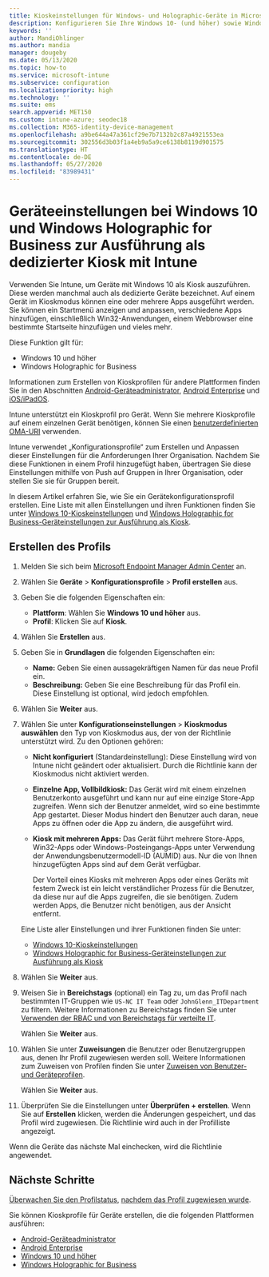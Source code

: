 ```yaml
---
title: Kioskeinstellungen für Windows- und Holographic-Geräte in Microsoft Intune – Azure | Microsoft-Dokumentation
description: Konfigurieren Sie Ihre Windows 10- (und höher) sowie Windows Holographic for Business-Geräte als Kiosks mit einer App oder mehreren Apps, und passen Sie das Startmenü an, fügen Sie Apps hinzu, zeigen Sie die Taskleiste an und konfigurieren Sie einen Webbrowser in Microsoft Intune.
keywords: ''
author: MandiOhlinger
ms.author: mandia
manager: dougeby
ms.date: 05/13/2020
ms.topic: how-to
ms.service: microsoft-intune
ms.subservice: configuration
ms.localizationpriority: high
ms.technology: ''
ms.suite: ems
search.appverid: MET150
ms.custom: intune-azure; seodec18
ms.collection: M365-identity-device-management
ms.openlocfilehash: a9be644a47a361cf29e7b7132b2c87a4921553ea
ms.sourcegitcommit: 302556d3b03f1a4eb9a5a9ce6138b8119d901575
ms.translationtype: HT
ms.contentlocale: de-DE
ms.lasthandoff: 05/27/2020
ms.locfileid: "83989431"
---
```

# <a name="windows-10-and-windows-holographic-for-business-device-settings-to-run-as-a-dedicated-kiosk-using-intune"></a>Geräteeinstellungen bei Windows 10 und Windows Holographic for Business zur Ausführung als dedizierter Kiosk mit Intune

Verwenden Sie Intune, um Geräte mit Windows 10 als Kiosk auszuführen. Diese werden manchmal auch als dedizierte Geräte bezeichnet. Auf einem Gerät im Kioskmodus können eine oder mehrere Apps ausgeführt werden. Sie können ein Startmenü anzeigen und anpassen, verschiedene Apps hinzufügen, einschließlich Win32-Anwendungen, einem Webbrowser eine bestimmte Startseite hinzufügen und vieles mehr. 

Diese Funktion gilt für:

- Windows 10 und höher
- Windows Holographic for Business

Informationen zum Erstellen von Kioskprofilen für andere Plattformen finden Sie in den Abschnitten [Android-Geräteadministrator](device-restrictions-android.md#kiosk), [Android Enterprise](device-restrictions-android-for-work.md#dedicated-devices) und [iOS/iPadOS](device-restrictions-ios.md#kiosk).

Intune unterstützt ein Kioskprofil pro Gerät. Wenn Sie mehrere Kioskprofile auf einem einzelnen Gerät benötigen, können Sie einen [benutzerdefinierten OMA-URI](custom-settings-windows-10.md) verwenden.

Intune verwendet „Konfigurationsprofile“ zum Erstellen und Anpassen dieser Einstellungen für die Anforderungen Ihrer Organisation. Nachdem Sie diese Funktionen in einem Profil hinzugefügt haben, übertragen Sie diese Einstellungen mithilfe von Push auf Gruppen in Ihrer Organisation, oder stellen Sie sie für Gruppen bereit.

In diesem Artikel erfahren Sie, wie Sie ein Gerätekonfigurationsprofil erstellen. Eine Liste mit allen Einstellungen und ihren Funktionen finden Sie unter [Windows 10-Kioskeinstellungen](kiosk-settings-windows.md) und [Windows Holographic for Business-Geräteinstellungen zur Ausführung als Kiosk](kiosk-settings-holographic.md).

## <a name="create-the-profile"></a>Erstellen des Profils

1. Melden Sie sich beim [Microsoft Endpoint Manager Admin Center](https://go.microsoft.com/fwlink/?linkid=2109431) an.
2. Wählen Sie **Geräte** > **Konfigurationsprofile** > **Profil erstellen** aus.
3. Geben Sie die folgenden Eigenschaften ein:

   - **Plattform**: Wählen Sie **Windows 10 und höher** aus.
   - **Profil**: Klicken Sie auf **Kiosk**.

4. Wählen Sie **Erstellen** aus.
5. Geben Sie in **Grundlagen** die folgenden Eigenschaften ein:

   - **Name:** Geben Sie einen aussagekräftigen Namen für das neue Profil ein.
   - **Beschreibung:** Geben Sie eine Beschreibung für das Profil ein. Diese Einstellung ist optional, wird jedoch empfohlen.

6. Wählen Sie **Weiter** aus.
7. Wählen Sie unter **Konfigurationseinstellungen** > **Kioskmodus auswählen** den Typ von Kioskmodus aus, der von der Richtlinie unterstützt wird. Zu den Optionen gehören:

    - **Nicht konfiguriert** (Standardeinstellung): Diese Einstellung wird von Intune nicht geändert oder aktualisiert. Durch die Richtlinie kann der Kioskmodus nicht aktiviert werden.
    - **Einzelne App, Vollbildkiosk:** Das Gerät wird mit einem einzelnen Benutzerkonto ausgeführt und kann nur auf eine einzige Store-App zugreifen. Wenn sich der Benutzer anmeldet, wird so eine bestimmte App gestartet. Dieser Modus hindert den Benutzer auch daran, neue Apps zu öffnen oder die App zu ändern, die ausgeführt wird.
    - **Kiosk mit mehreren Apps:** Das Gerät führt mehrere Store-Apps, Win32-Apps oder Windows-Posteingangs-Apps unter Verwendung der Anwendungsbenutzermodell-ID (AUMID) aus. Nur die von Ihnen hinzugefügten Apps sind auf dem Gerät verfügbar.

        Der Vorteil eines Kiosks mit mehreren Apps oder eines Geräts mit festem Zweck ist ein leicht verständlicher Prozess für die Benutzer, da diese nur auf die Apps zugreifen, die sie benötigen. Zudem werden Apps, die Benutzer nicht benötigen, aus der Ansicht entfernt.

    Eine Liste aller Einstellungen und ihrer Funktionen finden Sie unter:

      - [Windows 10-Kioskeinstellungen](kiosk-settings-windows.md)
      - [Windows Holographic for Business-Geräteinstellungen zur Ausführung als Kiosk](kiosk-settings-holographic.md)

8. Wählen Sie **Weiter** aus.

9. Weisen Sie in **Bereichstags** (optional) ein Tag zu, um das Profil nach bestimmten IT-Gruppen wie `US-NC IT Team` oder `JohnGlenn_ITDepartment` zu filtern. Weitere Informationen zu Bereichstags finden Sie unter [Verwenden der RBAC und von Bereichstags für verteilte IT](../fundamentals/scope-tags.md).

    Wählen Sie **Weiter** aus.

10. Wählen Sie unter **Zuweisungen** die Benutzer oder Benutzergruppen aus, denen Ihr Profil zugewiesen werden soll. Weitere Informationen zum Zuweisen von Profilen finden Sie unter [Zuweisen von Benutzer- und Geräteprofilen](device-profile-assign.md).

    Wählen Sie **Weiter** aus.

11. Überprüfen Sie die Einstellungen unter **Überprüfen + erstellen**. Wenn Sie auf **Erstellen** klicken, werden die Änderungen gespeichert, und das Profil wird zugewiesen. Die Richtlinie wird auch in der Profilliste angezeigt.

Wenn die Geräte das nächste Mal einchecken, wird die Richtlinie angewendet.

## <a name="next-steps"></a>Nächste Schritte

[Überwachen Sie den Profilstatus](device-profile-monitor.md), [nachdem das Profil zugewiesen wurde](device-profile-assign.md).

Sie können Kioskprofile für Geräte erstellen, die die folgenden Plattformen ausführen:

- [Android-Geräteadministrator](device-restrictions-android.md#kiosk)
- [Android Enterprise](device-restrictions-android-for-work.md#dedicated-devices)
- [Windows 10 und höher](kiosk-settings-windows.md)
- [Windows Holographic for Business](kiosk-settings-holographic.md)
